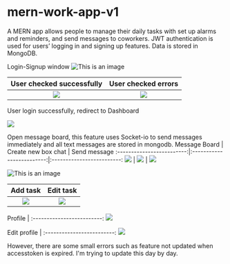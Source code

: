 # mern-work-app-v1
A MERN app allows people to manage their daily tasks with set up alarms and reminders, and send messages to coworkers. JWT authentication is used for users’ logging in and signing up features. Data is stored in MongoDB.

Login-Signup window
![This is an image](https://scontent.fosu1-1.fna.fbcdn.net/v/t1.15752-9/310702219_660877868668577_5792662330779105371_n.png?_nc_cat=108&ccb=1-7&_nc_sid=ae9488&_nc_ohc=LM-cr2LvbZgAX_aDn9F&_nc_ht=scontent.fosu1-1.fna&oh=03_AVJndHtCRImh5RMuhsSSpB2t2jIz_6k_w5NGS3sQ5_B18Q&oe=63679C9F)

User checked successfully            |  User checked errors
:-------------------------:|:-------------------------:
![](https://scontent.xx.fbcdn.net/v/t1.15752-9/309001554_2629819937152692_5095663044191879828_n.png?stp=dst-png_p403x403&_nc_cat=101&ccb=1-7&_nc_sid=aee45a&_nc_ohc=xs8anVjN-kUAX8GB0Nh&_nc_ad=z-m&_nc_cid=0&_nc_ht=scontent.xx&oh=03_AVJTZPKlpXImNfLu0xM4UrwrXCV0okriEVBZ9gxyBTTBYA&oe=63651B2C)  |  ![](https://scontent.xx.fbcdn.net/v/t1.15752-9/309598827_1053561495311641_1900566816124113954_n.png?stp=dst-png_s403x403&_nc_cat=101&ccb=1-7&_nc_sid=aee45a&_nc_ohc=ce6Zzg4PF-YAX92bpe4&_nc_ad=z-m&_nc_cid=0&_nc_ht=scontent.xx&oh=03_AVLWDQp7iCioh7RmPrvIzDEPzlcH7ixRh8eBgFRIlrwPXg&oe=6364224A)

User login successfully, redirect to Dashboard

![](https://scontent.xx.fbcdn.net/v/t1.15752-9/309009761_680974100059396_7857393654934842049_n.png?stp=dst-png_p403x403&_nc_cat=106&ccb=1-7&_nc_sid=aee45a&_nc_ohc=yViKEpMyt1wAX_jaaS0&_nc_ad=z-m&_nc_cid=0&_nc_ht=scontent.xx&oh=03_AVIeABO2mt-QhIey3M_Kri8jZDAEOBf1QCKIXNrZup9Qag&oe=63646F55)

Open message board, this feature uses Socket-io to send messages immediately and all text messages are stored in mongodb.
Message Board            |  Create new box chat | Send message
:-------------------------:|:-------------------------:|:-------------------------:
![](https://scontent.fosu1-1.fna.fbcdn.net/v/t1.15752-9/310708482_5126862644087056_1704720736534515004_n.jpg?_nc_cat=109&ccb=1-7&_nc_sid=ae9488&_nc_ohc=QenFaMMZsWUAX8FWjeC&_nc_ht=scontent.fosu1-1.fna&oh=03_AVL7fuO8_9PSRyt-UREPgglPV296L2CKyLXwAL8V3zBe6Q&oe=63671849)  |  ![](https://scontent.fosu1-1.fna.fbcdn.net/v/t1.15752-9/310454113_919239665701053_1167368207478862259_n.png?_nc_cat=106&ccb=1-7&_nc_sid=ae9488&_nc_ohc=_Zgo623Xrh4AX_PTTi_&_nc_ht=scontent.fosu1-1.fna&oh=03_AVL3xCcL1oDJWQOlE66-vLLl8h_HZDCHZFXtUDxIGxYOBg&oe=6366574A) | ![](https://scontent.fosu1-1.fna.fbcdn.net/v/t1.15752-9/307539696_348762740775465_4881398622318784368_n.png?_nc_cat=107&ccb=1-7&_nc_sid=ae9488&_nc_ohc=JJAD9HvUr8YAX_UbVcF&_nc_ht=scontent.fosu1-1.fna&oh=03_AVJuQsIx24klTra_dk5ooZuIyG9HzdQ7CW3fa6P30Cq4gQ&oe=6367C0F2)

![This is an image](https://scontent.xx.fbcdn.net/v/t1.15752-9/309368444_474016548109884_1815488976222141462_n.png?stp=dst-png_p403x403&_nc_cat=100&ccb=1-7&_nc_sid=aee45a&_nc_ohc=ntEGkyyHB7IAX_MnO9f&_nc_ad=z-m&_nc_cid=0&_nc_ht=scontent.xx&oh=03_AVLI3a5q0NF_qnttjtk_4Drl8ypeyCF2v4VhuZmIOFREDw&oe=636538E1)

Add task            |  Edit task
:-------------------------:|:-------------------------:
![](https://scontent.xx.fbcdn.net/v/t1.15752-9/308076620_5487049744708689_3689986425725216159_n.png?stp=dst-png_p403x403&_nc_cat=105&ccb=1-7&_nc_sid=aee45a&_nc_ohc=vvCfGBjHJ84AX-CBUrB&_nc_ad=z-m&_nc_cid=0&_nc_ht=scontent.xx&oh=03_AVJHpRfgOsQqYwSAp_HWclnj3t-0_TBxgUhxYp1GpkB-Ow&oe=636592CF) | ![](https://scontent.fosu1-1.fna.fbcdn.net/v/t1.15752-9/309564878_3375112589385519_5748652806549769105_n.png?_nc_cat=102&ccb=1-7&_nc_sid=ae9488&_nc_ohc=wkoWHpuWlyoAX9CaZ2D&_nc_ht=scontent.fosu1-1.fna&oh=03_AVKyKVOM7AwWNLacI3RIyhcPse-mC1nBCjC9nlX8WBq_cA&oe=6366B135)

Profile |
:-------------------------:
![](https://scontent.xx.fbcdn.net/v/t1.15752-9/309468150_861127125264994_2393752005167732209_n.png?stp=dst-png_p403x403&_nc_cat=111&ccb=1-7&_nc_sid=aee45a&_nc_ohc=zjJxfM7NgaEAX8FxbS9&_nc_ad=z-m&_nc_cid=0&_nc_ht=scontent.xx&oh=03_AVKg66o0dUoNw9aeeMvKULmT7z31wr4kl4aNCFoWEwNEww&oe=63672FC1)

Edit profile |
:-------------------------:
![](https://scontent.xx.fbcdn.net/v/t1.15752-9/309748133_5449150435166506_1013328953552960713_n.png?stp=dst-png_p403x403&_nc_cat=102&ccb=1-7&_nc_sid=aee45a&_nc_ohc=0ksCw31qq6IAX9ixKBv&_nc_ad=z-m&_nc_cid=0&_nc_ht=scontent.xx&oh=03_AVJUDww4KZEChPTrBGqL1dsmSEyf7iH-gUyg1x1cUBcMaA&oe=63643A71)

However, there are some small errors such as feature not updated when accesstoken is expired. I'm trying to update this day by day.


